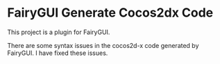 # FairyGUI Generate Cocos2dx Code

This project is a plugin for FairyGUI.

There are some syntax issues in the cocos2d-x code generated by FairyGUI. I have fixed these issues.
